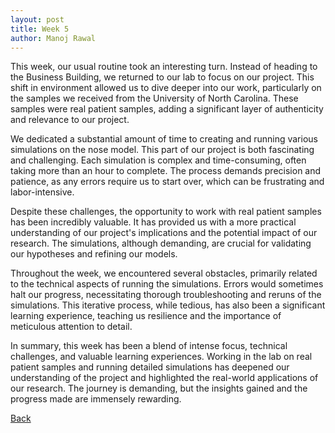 ```yaml
---
layout: post
title: Week 5
author: Manoj Rawal
---
```

This week, our usual routine took an interesting turn. Instead of heading to the Business Building, we returned to our lab to focus on our project. This shift in environment allowed us to dive deeper into our work, particularly on the samples we received from the University of North Carolina. These samples were real patient samples, adding a significant layer of authenticity and relevance to our project.

We dedicated a substantial amount of time to creating and running various simulations on the nose model. This part of our project is both fascinating and challenging. Each simulation is complex and time-consuming, often taking more than an hour to complete. The process demands precision and patience, as any errors require us to start over, which can be frustrating and labor-intensive.

Despite these challenges, the opportunity to work with real patient samples has been incredibly valuable. It has provided us with a more practical understanding of our project's implications and the potential impact of our research. The simulations, although demanding, are crucial for validating our hypotheses and refining our models.

Throughout the week, we encountered several obstacles, primarily related to the technical aspects of running the simulations. Errors would sometimes halt our progress, necessitating thorough troubleshooting and reruns of the simulations. This iterative process, while tedious, has also been a significant learning experience, teaching us resilience and the importance of meticulous attention to detail.

In summary, this week has been a blend of intense focus, technical challenges, and valuable learning experiences. Working in the lab on real patient samples and running detailed simulations has deepened our understanding of the project and highlighted the real-world applications of our research. The journey is demanding, but the insights gained and the progress made are immensely rewarding.

[Back](./)
